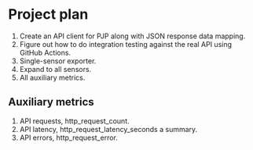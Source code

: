 # Project plan


1. Create an API client for PJP along with JSON response data mapping.
2. Figure out how to do integration testing against the real API using GitHub Actions. 
3. Single-sensor exporter.
4. Expand to all sensors.
5. All auxiliary metrics.


## Auxiliary metrics

1. API requests, http_request_count.
2. API latency, http_request_latency_seconds a summary.
3. API errors, http_request_error.

